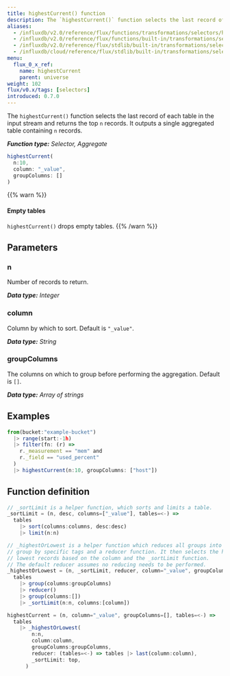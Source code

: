 ```yaml
---
title: highestCurrent() function
description: The `highestCurrent()` function selects the last record of each table in the input stream and returns the top `n` records.
aliases:
  - /influxdb/v2.0/reference/flux/functions/transformations/selectors/highestcurrent
  - /influxdb/v2.0/reference/flux/functions/built-in/transformations/selectors/highestcurrent/
  - /influxdb/v2.0/reference/flux/stdlib/built-in/transformations/selectors/highestcurrent/
  - /influxdb/cloud/reference/flux/stdlib/built-in/transformations/selectors/highestcurrent/
menu:
  flux_0_x_ref:
    name: highestCurrent
    parent: universe
weight: 102
flux/v0.x/tags: [selectors]
introduced: 0.7.0
---
```


The `highestCurrent()` function selects the last record of each table in the input stream and returns the top `n` records.
It outputs a single aggregated table containing `n` records.

_**Function type:** Selector, Aggregate_

```js
highestCurrent(
  n:10,
  column: "_value",
  groupColumns: []
)
```

{{% warn %}}
#### Empty tables
`highestCurrent()` drops empty tables.
{{% /warn %}}

## Parameters

### n
Number of records to return.

_**Data type:** Integer_

### column
Column by which to sort.
Default is `"_value"`.

_**Data type:** String_

### groupColumns
The columns on which to group before performing the aggregation.
Default is `[]`.

_**Data type:** Array of strings_

## Examples
```js
from(bucket:"example-bucket")
  |> range(start:-1h)
  |> filter(fn: (r) =>
    r._measurement == "mem" and
    r._field == "used_percent"
  )
  |> highestCurrent(n:10, groupColumns: ["host"])
```

## Function definition
```js
// _sortLimit is a helper function, which sorts and limits a table.
_sortLimit = (n, desc, columns=["_value"], tables=<-) =>
  tables
    |> sort(columns:columns, desc:desc)
    |> limit(n:n)

// _highestOrLowest is a helper function which reduces all groups into a single
// group by specific tags and a reducer function. It then selects the highest or
// lowest records based on the column and the _sortLimit function.
// The default reducer assumes no reducing needs to be performed.
_highestOrLowest = (n, _sortLimit, reducer, column="_value", groupColumns=[], tables=<-) =>
  tables
    |> group(columns:groupColumns)
    |> reducer()
    |> group(columns:[])
    |> _sortLimit(n:n, columns:[column])

highestCurrent = (n, column="_value", groupColumns=[], tables=<-) =>
  tables
    |> _highestOrLowest(
        n:n,
        column:column,
        groupColumns:groupColumns,
        reducer: (tables=<-) => tables |> last(column:column),
        _sortLimit: top,
      )
```
